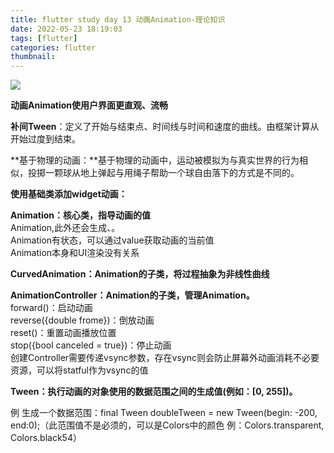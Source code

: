 ```yaml
---
title: flutter study day 13 动画Animation-理论知识
date: 2022-05-23 18:19:03
tags: [flutter]
categories: flutter
thumbnail:
---
```

![](https://tva4.sinaimg.cn/large/0072Vf1pgy1fodqpadh6zj31kw14nnpe.jpg)
<!-- more -->
**动画Animation使用户界面更直观、流畅**

**补间Tween**：定义了开始与结束点、时间线与时间和速度的曲线。由框架计算从开始过度到结束。

**基于物理的动画：**基于物理的动画中，运动被模拟为与真实世界的行为相似，投掷一颗球从地上弹起与用绳子帮助一个球自由落下的方式是不同的。

**使用基础类添加widget动画：**

  
**Animation：核心类，指导动画的值**  
Animation<double>,此外还会生成<Size>、<Color>。  
Animation有状态，可以通过value获取动画的当前值  
Animation本身和UI渲染没有关系

**CurvedAnimation：Animation的子类，将过程抽象为非线性曲线**  


**AnimationController：Animation的子类，管理Animation。**  
forward()：启动动画  
reverse({double frome})：倒放动画  
reset()：重置动画播放位置  
stop({bool canceled = true})：停止动画  
创建Controller需要传递vsync参数，存在vsync则会防止屏幕外动画消耗不必要资源，可以将statful作为vsync的值

**Tween：执行动画的对象使用的数据范围之间的生成值(例如：[0, 255])。**

例 生成一个数据范围：final Tween doubleTween = new Tween<double>(begin: -200, end:0);（此范围值不是必须的，可以是Colors中的颜色 例：Colors.transparent, Colors.black54）
